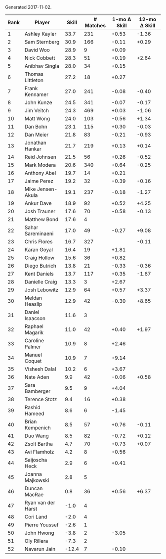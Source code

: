 Generated 2017-11-02.

| Rank | Player             | Skill | # Matches | 1-mo Δ Skill | 12-mo Δ Skill |
|------|--------------------|-------|-----------|--------------|---------------|
|    1 | Ashley Kayler      |  33.7 |       231 |        +0.53 |         -1.36 |
|    2 | Sam Sternberg      |  30.9 |       166 |        -0.11 |         +0.29 |
|    3 | David Woo          |  28.9 |         9 |        +0.09 |               |
|    4 | Nick Cobbett       |  28.3 |        51 |        +0.19 |         +2.64 |
|    5 | Anibhav Singla     |  28.0 |        34 |        +0.15 |               |
|    6 | Thomas Littleton   |  27.2 |        18 |        +0.27 |               |
|    7 | Frank Kennamer     |  27.0 |       241 |        -0.08 |         -0.40 |
|    8 | John Kunze         |  24.5 |       341 |        -0.07 |         -0.17 |
|    9 | Jim Veitch         |  24.3 |       469 |        +0.03 |         -1.06 |
|   10 | Matt Wong          |  24.0 |       103 |        -0.56 |         +1.34 |
|   11 | Dan Bohn           |  23.1 |       115 |        +0.30 |         -0.03 |
|   12 | Dan Meier          |  21.8 |        83 |        -0.21 |         -0.93 |
|   13 | Jonathan Hankar    |  21.7 |       219 |        +0.13 |         +0.14 |
|   14 | Reid Johnsen       |  21.5 |        56 |        +0.26 |         -0.52 |
|   15 | Mark Modera        |  20.6 |       340 |        +0.64 |         -0.25 |
|   16 | Anthony Abel       |  19.7 |        14 |        +0.21 |               |
|   17 | Jaime Perez        |  19.2 |        32 |        -0.39 |         -0.16 |
|   18 | Mike Jensen-Akula  |  19.1 |       237 |        -0.18 |         -1.27 |
|   19 | Ankur Dave         |  18.9 |        92 |        +0.52 |         +4.25 |
|   20 | Josh Trauner       |  17.6 |        70 |        -0.58 |         -0.13 |
|   21 | Matthew Bond       |  17.6 |         4 |              |               |
|   22 | Sahar Sareminaeni  |  17.0 |        49 |        -0.27 |         +9.08 |
|   23 | Chris Flores       |  16.7 |       327 |              |         -0.11 |
|   24 | Karan Goyal        |  16.4 |        19 |        +1.81 |               |
|   25 | Craig Hollow       |  15.6 |        36 |        +0.82 |               |
|   26 | Diego Butrich      |  13.8 |        21 |        -0.33 |         -0.36 |
|   27 | Kent Daniels       |  13.7 |       117 |        +0.35 |         -1.67 |
|   28 | Danielle Craig     |  13.3 |         3 |        +2.67 |               |
|   29 | Josh Lebowitz      |  12.9 |        64 |        +0.57 |         +3.37 |
|   30 | Meldan Heaslip     |  12.9 |        42 |        -0.30 |         +8.65 |
|   31 | Daniel Isaacson    |  11.6 |         3 |              |               |
|   32 | Raphael Magarik    |  11.0 |        42 |        +0.40 |         +1.97 |
|   33 | Caroline Palmer    |  10.9 |         8 |        +2.46 |               |
|   34 | Manuel Coquet      |  10.9 |         7 |        +9.14 |               |
|   35 | Vishesh Dalal      |  10.2 |         6 |        +3.67 |               |
|   36 | Nate Aden          |   9.9 |        42 |        -0.06 |         +0.58 |
|   37 | Sara Bamberger     |   9.5 |         9 |        +4.04 |               |
|   38 | Terence Stotz      |   9.4 |        16 |        +0.38 |               |
|   39 | Rashid Hameed      |   8.6 |         6 |        -1.45 |               |
|   40 | Brian Kempenich    |   8.5 |        57 |        +0.76 |         -0.11 |
|   41 | Duo Wang           |   8.5 |        82 |        -0.72 |         +0.12 |
|   42 | Zsolt Bartha       |   4.7 |        70 |        +0.73 |         +0.07 |
|   43 | Avi Flamholz       |   4.2 |         8 |        +0.56 |               |
|   44 | Saijoscha Heck     |   2.9 |         6 |        +0.41 |               |
|   45 | Joanna Majkowski   |   2.8 |         5 |              |               |
|   46 | Duncan MacRae      |   0.8 |        36 |        +0.56 |         +6.37 |
|   47 | Ryan van der Harst |  -1.0 |         4 |              |               |
|   48 | Cori Land          |  -2.0 |         4 |              |               |
|   49 | Pierre Youssef     |  -2.6 |         1 |              |               |
|   50 | John Hwong         |  -3.8 |         2 |        -3.05 |               |
|   51 | Oly Rillera        |  -7.3 |         2 |              |               |
|   52 | Navarun Jain       | -12.4 |         7 |        -0.10 |               |